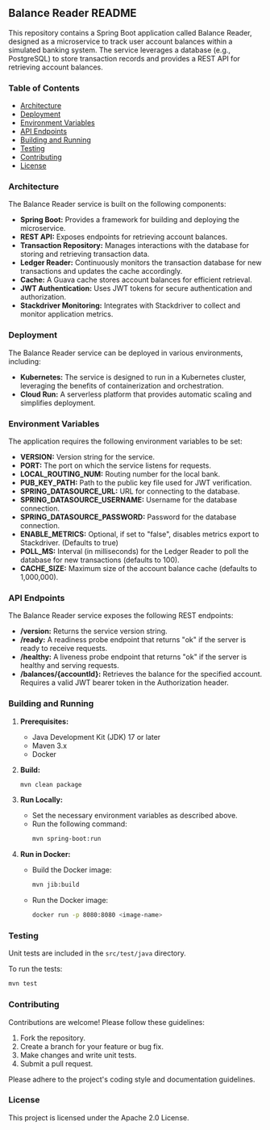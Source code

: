 ## Balance Reader README

This repository contains a Spring Boot application called Balance Reader, designed as a microservice to track user account balances within a simulated banking system. The service leverages a database (e.g., PostgreSQL) to store transaction records and provides a REST API for retrieving account balances.

### Table of Contents

* [Architecture](#architecture)
* [Deployment](#deployment)
* [Environment Variables](#environment-variables)
* [API Endpoints](#api-endpoints)
* [Building and Running](#building-and-running)
* [Testing](#testing)
* [Contributing](#contributing)
* [License](#license)

### Architecture

The Balance Reader service is built on the following components:

* **Spring Boot:** Provides a framework for building and deploying the microservice.
* **REST API:** Exposes endpoints for retrieving account balances.
* **Transaction Repository:** Manages interactions with the database for storing and retrieving transaction data.
* **Ledger Reader:** Continuously monitors the transaction database for new transactions and updates the cache accordingly.
* **Cache:** A Guava cache stores account balances for efficient retrieval.
* **JWT Authentication:** Uses JWT tokens for secure authentication and authorization.
* **Stackdriver Monitoring:** Integrates with Stackdriver to collect and monitor application metrics.

### Deployment

The Balance Reader service can be deployed in various environments, including:

* **Kubernetes:**  The service is designed to run in a Kubernetes cluster, leveraging the benefits of containerization and orchestration.
* **Cloud Run:** A serverless platform that provides automatic scaling and simplifies deployment.

### Environment Variables

The application requires the following environment variables to be set:

* **VERSION:**  Version string for the service.
* **PORT:**  The port on which the service listens for requests.
* **LOCAL_ROUTING_NUM:**  Routing number for the local bank.
* **PUB_KEY_PATH:**  Path to the public key file used for JWT verification.
* **SPRING_DATASOURCE_URL:** URL for connecting to the database.
* **SPRING_DATASOURCE_USERNAME:** Username for the database connection.
* **SPRING_DATASOURCE_PASSWORD:** Password for the database connection.
* **ENABLE_METRICS:** Optional, if set to "false", disables metrics export to Stackdriver. (Defaults to true)
* **POLL_MS:**  Interval (in milliseconds) for the Ledger Reader to poll the database for new transactions (defaults to 100).
* **CACHE_SIZE:**  Maximum size of the account balance cache (defaults to 1,000,000).

### API Endpoints

The Balance Reader service exposes the following REST endpoints:

* **/version:** Returns the service version string.
* **/ready:**  A readiness probe endpoint that returns "ok" if the server is ready to receive requests.
* **/healthy:** A liveness probe endpoint that returns "ok" if the server is healthy and serving requests.
* **/balances/{accountId}:** Retrieves the balance for the specified account. Requires a valid JWT bearer token in the Authorization header.

### Building and Running

1. **Prerequisites:** 
   * Java Development Kit (JDK) 17 or later
   * Maven 3.x
   * Docker

2. **Build:** 
   ```bash
   mvn clean package
   ```

3. **Run Locally:**
   * Set the necessary environment variables as described above.
   * Run the following command:
     ```bash
     mvn spring-boot:run
     ```

4. **Run in Docker:**
   * Build the Docker image:
     ```bash
     mvn jib:build 
     ```
   * Run the Docker image:
     ```bash
     docker run -p 8080:8080 <image-name>
     ```

### Testing

Unit tests are included in the `src/test/java` directory.

To run the tests:

```bash
mvn test
```

### Contributing

Contributions are welcome! Please follow these guidelines:

1. Fork the repository.
2. Create a branch for your feature or bug fix.
3. Make changes and write unit tests.
4. Submit a pull request.

Please adhere to the project's coding style and documentation guidelines.

### License

This project is licensed under the Apache 2.0 License.
